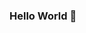  ### Hello World 👋

<!--
**JoyceNjoro1/JoyceNjoro1** is a ✨ _special_ ✨ repository because its `README.md` (this file) appears on your GitHub profile.

- 🔭 I'm an ongoing self and Internet taught Software Engineer, an open-source enthusiast.
- 🌱I enjoy working in teams, collaborating, pair programming.
- 👯 I'm a fast learner.
- 🤔 How to reach me.
    -TWitter.
    -Linkedin.
    -Email.
- 💬 Ask me about anything
- ⚡ Fun fact: ...I love travelling
-->
